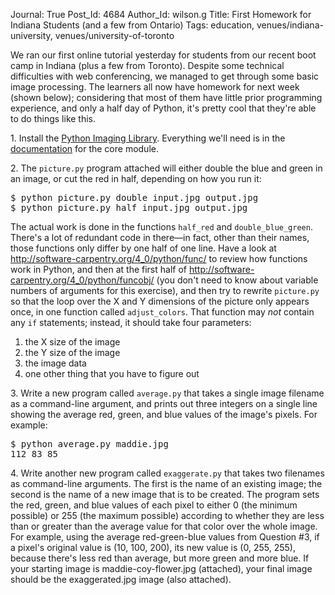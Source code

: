Journal: True
Post_Id: 4684
Author_Id: wilson.g
Title: First Homework for Indiana Students (and a few from Ontario)
Tags: education, venues/indiana-university, venues/university-of-toronto

<p>We ran our first online tutorial yesterday for students from our recent boot camp in Indiana (plus a few from Toronto). Despite some technical difficulties with web conferencing, we managed to get through some basic image processing. The learners all now have homework for next week (shown below); considering that most of them have little prior programming experience, and only a half day of Python, it's pretty cool that they're able to do things like this.</p>
<p>1. Install the <a href="http://www.pythonware.com/products/pil/">Python Imaging Library</a>. Everything we'll need is in the <a href="http://www.pythonware.com/library/pil/handbook/image.htm">documentation</a> for the core module.</p>
<p>2. The <code>picture.py</code> program attached will either double the blue and green in an image, or cut the red in half, depending on how you run it:</p>
<pre>$ python picture.py double input.jpg output.jpg
$ python picture.py half input.jpg output.jpg</pre>
<p>The actual work is done in the functions <code>half_red</code> and <code>double_blue_green</code>. There's a lot of redundant code in there&mdash;in fact, other than their names, those functions only differ by one half of one line. Have a look at <a href="{{root_path}}/4_0/python/func.html">http://software-carpentry.org/4_0/python/func/</a> to review how functions work in Python, and then at the first half of <a href="{{root_path}}/4_0/python/funcobj.html">http://software-carpentry.org/4_0/python/funcobj/</a> (you don't need to know about variable numbers of arguments for this exercise), and then try to rewrite <code>picture.py</code> so that the loop over the X and Y dimensions of the picture only appears once, in one function called <code>adjust_colors</code>. That function may <em>not</em> contain any <code>if</code> statements; instead, it should take four parameters:</p>
<ol>
<li>the X size of the image</li>
<li>the Y size of the image</li>
<li>the image data</li>
<li>one other thing that you have to figure out</li>
</ol>
<p>3. Write a new program called <code>average.py</code> that takes a single image filename as a command-line argument, and prints out three integers on a single line showing the average red, green, and blue values of the image's pixels. For example:</p>
<pre>$ python average.py maddie.jpg
112 83 85</pre>
<p>4. Write another new program called <code>exaggerate.py</code> that takes two filenames as command-line arguments. The first is the name of an existing image; the second is the name of a new image that is to be created. The program sets the red, green, and blue values of each pixel to either 0 (the minimum possible) or 255 (the maximum possible) according to whether they are less than or greater than the average value for that color over the whole image. For example, using the average red-green-blue values from Question #3, if a pixel's original value is (10, 100, 200), its new value is (0, 255, 255), because there's less red than average, but more green and more blue. If your starting image is maddie-coy-flower.jpg (attached), your final image should be the exaggerated.jpg image (also attached).</p>

